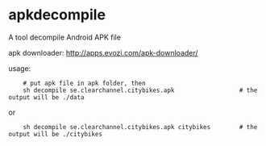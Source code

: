 # apkdecompile
A tool decompile Android APK file

apk downloader: http://apps.evozi.com/apk-downloader/

usage:


```
	# put apk file in apk folder, then
    sh decompile se.clearchannel.citybikes.apk   				# the output will be ./data
```    


  or


```  
    sh decompile se.clearchannel.citybikes.apk citybikes		# the output will be ./citybikes
```



